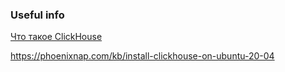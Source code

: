 
### Useful info
[Что такое ClickHouse](https://clickhouse.tech/docs/ru/)

https://phoenixnap.com/kb/install-clickhouse-on-ubuntu-20-04